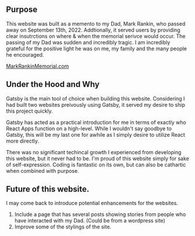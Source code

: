 

##  Purpose

This website was built as a memento to my Dad, Mark Rankin, who passed away on September 13th, 2022.
Addtionally, it served users by providing clear insutrctions on where & when the memorial serivce would occur.
The passing of my Dad was sudden and incredibly tragic. 
I am incredibly grateful for the positive light he was on me, my family and the many people he encouraged. 

<a href="https://markrankinmemorial.com/">MarkRankinMemorial.com</a>

## Under the Hood and Why
Gatsby is the main tool of choice when building this website.
Considering I had built two websites preivously using Gatsby, it served my desire to ship this project quickly.

Gatsby has acted as a practical introduction for me in terms of exactly who React Apps function on a high-level.
While I wouldn't say goodbye to Gatsby, this will be my last one for awhile as I simply desire to utilize React more directly.

There was no significant techincal growth I experienced from developing this website, but it never had to be.
I'm proud of this website simply for sake of self-expression. Coding is fantastic on its own, but can also be cathartic when combined with purpose.

## Future of this website.
I may come back to introduce potential enhancements for the websites.

1. Include a page that has several posts showing stories from people who have interacted with my Dad. (Could be from a wordpress site)
2. Improve some of the stylings of the site.
